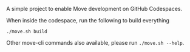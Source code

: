 A simple project to enable Move development on GitHub Codespaces.

When inside the codespace, run the following to build everything
```
./move.sh build
```

Other move-cli commands also available, please run `./move.sh --help`.

